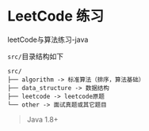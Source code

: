 # LeetCode 练习

leetCode与算法练习-java

`src/`目录结构如下

```
src/
├── algorithm -> 标准算法（排序，算法基础）
├── data_structure -> 数据结构
├── leetcode -> leetcode原题
└── other -> 面试真题或其它题目
```

> Java 1.8+
